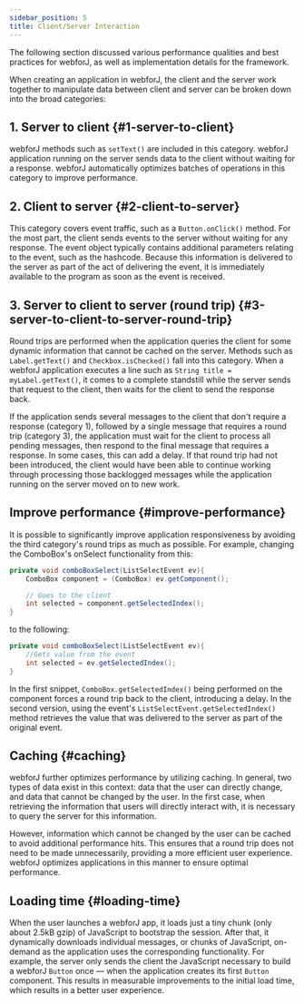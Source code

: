 ```yaml
---
sidebar_position: 5
title: Client/Server Interaction
---
```


The following section discussed various performance qualities and best practices for webforJ, as well as implementation details for the framework.

When creating an application in webforJ, the client and the server work together to manipulate data between client and server can be broken down into the broad categories:

## 1. Server to client {#1-server-to-client}

webforJ methods such as `setText()` are included in this category. webforJ application running on the server sends data to the client without waiting for a response. webforJ automatically optimizes batches of operations in this category to improve performance.   

## 2. Client to server {#2-client-to-server}

This category covers event traffic, such as a `Button.onClick()` method. For the most part, the client sends events to the server without waiting for any response. The event object typically contains additional parameters relating to the event, such as the hashcode. Because this information is delivered to the server as part of the act of delivering the event, it is immediately available to the program as soon as the event is received. 

## 3. Server to client to server (round trip) {#3-server-to-client-to-server-round-trip}

Round trips are performed when the application queries the client for some dynamic information that cannot be cached on the server. Methods such as `Label.getText()` and `Checkbox.isChecked()` fall into this category. When a webforJ application executes a line such as `String title = myLabel.getText()`, it comes to a complete standstill while the server sends that request to the client, then waits for the client to send the response back.

If the application sends several messages to the client that don't require a response (category 1), followed by a single message that requires a round trip (category 3), the application must wait for the client to process all pending messages, then respond to the final message that requires a response. In some cases, this can add a delay. If that round trip had not been introduced, the client would have been able to continue working through processing those backlogged messages while the application running on the server moved on to new work. 

## Improve performance {#improve-performance}

It is possible to significantly improve application responsiveness by avoiding the third category's round trips as much as possible. For example, changing the ComboBox's onSelect functionality from this:

```java
private void comboBoxSelect(ListSelectEvent ev){
    ComboBox component = (ComboBox) ev.getComponent();

    // Goes to the client
    int selected = component.getSelectedIndex();
}
```

to the following:

```java
private void comboBoxSelect(ListSelectEvent ev){
    //Gets value from the event
    int selected = ev.getSelectedIndex();
}
```

In the first snippet, `ComboBox.getSelectedIndex()` being performed on the component forces a round trip back to the client, introducing a delay. In the second version, using the event's `ListSelectEvent.getSelectedIndex()` method retrieves the value that was delivered to the server as part of the original event.

## Caching {#caching}

webforJ further optimizes performance by utilizing caching. In general, two types of data exist in this context: data that the user can directly change, and data that cannot be changed by the user. In the first case, when retrieving the information that users will directly interact with, it is necessary to query the server for this information. 

However, information which cannot be changed by the user can be cached to avoid additional performance hits. This ensures that a round trip does not need to be made unnecessarily, providing a more efficient user experience. webforJ optimizes applications in this manner to ensure optimal performance. 

## Loading time {#loading-time}

When the user launches a webforJ app, it loads
just a tiny chunk (only about 2.5kB gzip) of JavaScript to bootstrap the session.
After that, it dynamically downloads individual messages, or chunks of
JavaScript, on-demand as the application uses the corresponding
functionality. For example, the server only sends the client the JavaScript
necessary to build a webforJ `Button` once — when the application creates its
first `Button` component. This results in measurable improvements to the initial
load time, which results in a better user experience.




